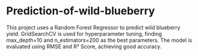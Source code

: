 # Prediction-of-wild-blueberry
This project uses a Random Forest Regressor to predict wild blueberry yield. GridSearchCV is used for hyperparameter tuning, finding max_depth=10 and n_estimators=200 as the best parameters. The model is evaluated using RMSE and R² Score, achieving good accuracy. 

